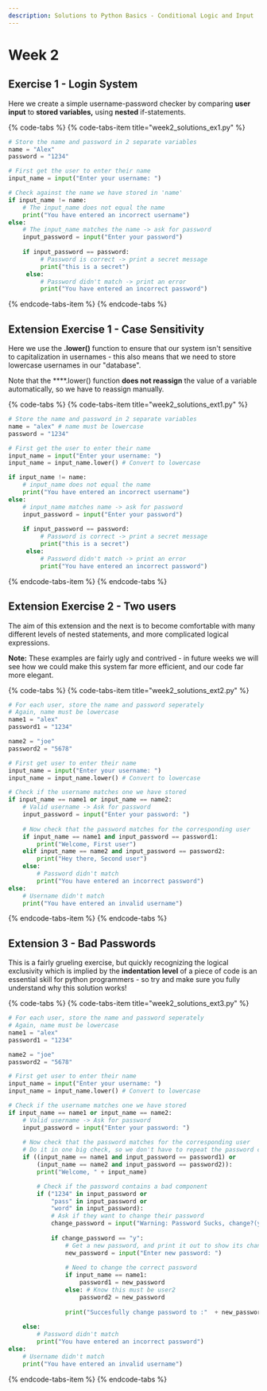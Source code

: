 ```yaml
---
description: Solutions to Python Basics - Conditional Logic and Input
---
```


# Week 2

## Exercise 1 - Login System

Here we create a simple username-password checker by comparing **user input** to **stored variables,** using **nested** if-statements. 

{% code-tabs %}
{% code-tabs-item title="week2\_solutions\_ex1.py" %}
```python
# Store the name and password in 2 separate variables
name = "Alex"
password = "1234"

# First get the user to enter their name
input_name = input("Enter your username: ")

# Check against the name we have stored in 'name'
if input_name != name:
    # The input_name does not equal the name
    print("You have entered an incorrect username")
else:
    # The input_name matches the name -> ask for password
    input_password = input("Enter your password")
    
    if input_password == password:
         # Password is correct -> print a secret message
         print("this is a secret")
     else:
         # Password didn't match -> print an error
         print("You have entered an incorrect password")

```
{% endcode-tabs-item %}
{% endcode-tabs %}

## Extension Exercise 1 - Case Sensitivity 

Here we use the **.lower\(\)** function to ensure that our system isn't sensitive to capitalization in usernames - this also means that we need to store lowercase usernames in our "database".  
  
Note that the ****.lower\(\) function **does not reassign** the value of a variable automatically, so we have to reassign manually.

{% code-tabs %}
{% code-tabs-item title="week2\_solutions\_ext1.py" %}
```python
# Store the name and password in 2 separate variables
name = "alex" # name must be lowercase
password = "1234"

# First get the user to enter their name
input_name = input("Enter your username: ")
input_name = input_name.lower() # Convert to lowercase

if input_name != name:
    # input_name does not equal the name
    print("You have entered an incorrect username")
else:
    # input_name matches name -> ask for password
    input_password = input("Enter your password")
    
    if input_password == password:
         # Password is correct -> print a secret message
         print("this is a secret")
     else:
         # Password didn't match -> print an error
         print("You have entered an incorrect password")

```
{% endcode-tabs-item %}
{% endcode-tabs %}

## Extension Exercise 2 - Two users

The aim of this extension and the next is to become comfortable with many different levels of nested statements, and more complicated logical expressions.  
  
**Note:** These examples are fairly ugly and contrived - in future weeks we will see how we could make this system far more efficient, and our code far more elegant.

{% code-tabs %}
{% code-tabs-item title="week2\_solutions\_ext2.py" %}
```python
# For each user, store the name and password seperately
# Again, name must be lowercase
name1 = "alex"
password1 = "1234"

name2 = "joe"
password2 = "5678"

# First get user to enter their name
input_name = input("Enter your username: ")
input_name = input_name.lower() # Convert to lowercase

# Check if the username matches one we have stored
if input_name == name1 or input_name == name2:
    # Valid username -> Ask for password
    input_password = input("Enter your password: ")
    
    # Now check that the password matches for the corresponding user
    if input_name == name1 and input_password == password1:
        print("Welcome, First user")
    elif input_name == name2 and input_password == password2:
        print("Hey there, Second user")
    else:
        # Password didn't match 
        print("You have entered an incorrect password")
else:    
    # Username didn't match
    print("You have entered an invalid username")
```
{% endcode-tabs-item %}
{% endcode-tabs %}

## Extension 3 - Bad Passwords

This is a fairly grueling exercise, but quickly recognizing the logical exclusivity which is implied by the **indentation level** of a piece of code is an essential skill for python programmers - so try and make sure you fully understand why this solution works!

{% code-tabs %}
{% code-tabs-item title="week2\_solutions\_ext3.py" %}
```python
# For each user, store the name and password seperately
# Again, name must be lowercase
name1 = "alex"
password1 = "1234"

name2 = "joe"
password2 = "5678"

# First get user to enter their name
input_name = input("Enter your username: ")
input_name = input_name.lower() # Convert to lowercase

# Check if the username matches one we have stored
if input_name == name1 or input_name == name2:
    # Valid username -> Ask for password
    input_password = input("Enter your password: ")
    
    # Now check that the password matches for the corresponding user
    # Do it in one big check, so we don't have to repeat the password check
    if ((input_name == name1 and input_password == password1) or
        (input_name == name2 and input_password == password2)):
        print("Welcome, " + input_name)

        # Check if the password contains a bad component
        if ("1234" in input_password or 
            "pass" in input_password or 
            "word" in input_password):
            # Ask if they want to change their password
            change_password = input("Warning: Password Sucks, change?(y/n): ")
            
            if change_password == "y":
                # Get a new password, and print it out to show its changed
                new_password = input("Enter new password: ")
                
                # Need to change the correct password
                if input_name == name1:
                    password1 = new_password
                else: # Know this must be user2
                    password2 = new_password
                
                print("Succesfully change password to :"  + new_password)                   
    
    else:
        # Password didn't match 
        print("You have entered an incorrect password")
else:    
    # Username didn't match
    print("You have entered an invalid username")
```
{% endcode-tabs-item %}
{% endcode-tabs %}

